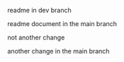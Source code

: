 readme in dev branch

readme document in the main branch

not another change

another change in the main branch